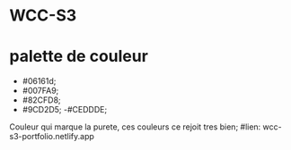 # WCC-S3
# palette de couleur
- #06161d;
- #007FA9;
- #82CFD8;
- #9CD2D5;
-#CEDDDE;

Couleur qui marque la purete,
ces couleurs ce rejoit tres bien;
#lien: wcc-s3-portfolio.netlify.app
